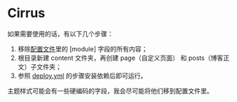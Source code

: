 # Cirrus

如果需要使用的话，有以下几个步骤：

1. 移除[配置文件](config/_default/config.toml)里的 [module] 字段的所有内容；
2. 根目录新建 content 文件夹，再创建 page（自定义页面） 和 posts（博客正文）子文件夹；
3. 参照 [deploy.yml](.github/workflows/deploy.yml) 的步骤安装依赖后即可运行。

主题样式可能会有一些硬编码的字段，我会尽可能将他们移到配置文件里。
